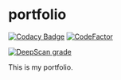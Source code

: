 # portfolio

[![Codacy Badge](https://api.codacy.com/project/badge/Grade/08d975b8416c46808ee2cb6ab4aae875)](https://app.codacy.com/gh/yashsehgal/portfolio?utm_source=github.com&utm_medium=referral&utm_content=yashsehgal/portfolio&utm_campaign=Badge_Grade)
[![CodeFactor](https://www.codefactor.io/repository/github/yashsehgal/portfolio/badge/master)](https://www.codefactor.io/repository/github/yashsehgal/portfolio/overview/master)

[![DeepScan grade](https://deepscan.io/api/teams/11187/projects/14109/branches/253649/badge/grade.svg)](https://deepscan.io/dashboard#view=project&tid=11187&pid=14109&bid=253649)

This is my portfolio.
